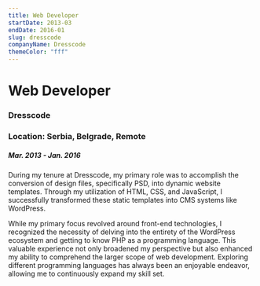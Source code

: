 ```yaml
---
title: Web Developer
startDate: 2013-03
endDate: 2016-01
slug: dresscode
companyName: Dresscode
themeColor: "fff"
---
```


# Web Developer

### Dresscode

### Location: Serbia, Belgrade, Remote

##### Mar. 2013 - Jan. 2016

During my tenure at Dresscode, my primary role was to accomplish the conversion of design files, specifically PSD, into dynamic website templates. Through my utilization of HTML, CSS, and JavaScript, I successfully transformed these static templates into CMS systems like WordPress.

While my primary focus revolved around front-end technologies, I recognized the necessity of delving into the entirety of the WordPress ecosystem and getting to know PHP as a programming language. This valuable experience not only broadened my perspective but also enhanced my ability to comprehend the larger scope of web development. Exploring different programming languages has always been an enjoyable endeavor, allowing me to continuously expand my skill set.
